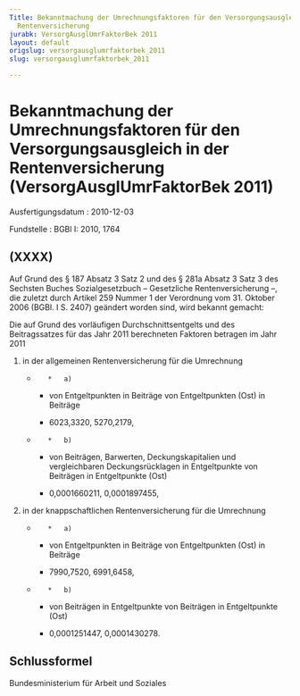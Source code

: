 ```yaml
---
Title: Bekanntmachung der Umrechnungsfaktoren für den Versorgungsausgleich in der
  Rentenversicherung
jurabk: VersorgAusglUmrFaktorBek 2011
layout: default
origslug: versorgausglumrfaktorbek_2011
slug: versorgausglumrfaktorbek_2011

---
```


# Bekanntmachung der Umrechnungsfaktoren für den Versorgungsausgleich in der Rentenversicherung (VersorgAusglUmrFaktorBek 2011)

Ausfertigungsdatum
:   2010-12-03

Fundstelle
:   BGBl I: 2010, 1764

## (XXXX)

Auf Grund des § 187 Absatz 3 Satz 2 und des § 281a Absatz 3 Satz 3 des
Sechsten Buches Sozialgesetzbuch – Gesetzliche Rentenversicherung –,
die zuletzt durch Artikel 259 Nummer 1 der Verordnung vom 31. Oktober
2006 (BGBl. I S. 2407) geändert worden sind, wird bekannt gemacht:

Die auf Grund des vorläufigen Durchschnittsentgelts und des
Beitragssatzes für das Jahr 2011 berechneten Faktoren betragen im Jahr
2011

1.  in der allgemeinen Rentenversicherung für die Umrechnung

    *        *   a)

        *   von Entgeltpunkten in Beiträge
            von Entgeltpunkten (Ost) in Beiträge

        *   6023,3320,
            5270,2179,


    *        *   b)

        *   von Beiträgen, Barwerten, Deckungskapitalien und
            vergleichbaren Deckungsrücklagen in Entgeltpunkte
            von Beiträgen in Entgeltpunkte (Ost)

        *   0,0001660211,
            0,0001897455,





2.  in der knappschaftlichen Rentenversicherung für die Umrechnung

    *        *   a)

        *   von Entgeltpunkten in Beiträge
            von Entgeltpunkten (Ost) in Beiträge

        *   7990,7520,
            6991,6458,


    *        *   b)

        *   von Beiträgen in Entgeltpunkte
            von Beiträgen in Entgeltpunkte (Ost)

        *   0,0001251447,
            0,0001430278.

## Schlussformel

Bundesministerium für Arbeit und Soziales

